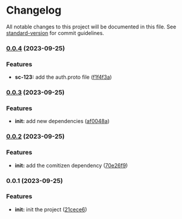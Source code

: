 # Changelog

All notable changes to this project will be documented in this file. See [standard-version](https://github.com/conventional-changelog/standard-version) for commit guidelines.

### [0.0.4](https://github.com/sales-cms-project/lib-proto/compare/v0.0.3...v0.0.4) (2023-09-25)


### Features

* **sc-123:** add the auth.proto file ([f1f4f3a](https://github.com/sales-cms-project/lib-proto/commit/f1f4f3a45c5e9cb8f6afaa8234efab7613942557))

### [0.0.3](https://github.com/sales-cms-project/lib-proto/compare/v0.0.2...v0.0.3) (2023-09-25)


### Features

* **init:** add new dependencies ([af0048a](https://github.com/sales-cms-project/lib-proto/commit/af0048ab84805576bba3fafcb9e0e962cba39dfe))

### [0.0.2](https://github.com/sales-cms-project/lib-proto/compare/v0.0.1...v0.0.2) (2023-09-25)


### Features

* **init:** add the comitizen dependency ([70e26f9](https://github.com/sales-cms-project/lib-proto/commit/70e26f9027b24e9ce6b0b279797cef1a7b213e42))

### 0.0.1 (2023-09-25)


### Features

* **init:** init the project ([21cece6](https://github.com/sales-cms-project/lib-proto/commit/21cece66764228308df05cd6b1303afa32d077b2))
